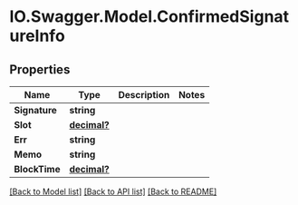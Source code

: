 # IO.Swagger.Model.ConfirmedSignatureInfo
## Properties

Name | Type | Description | Notes
------------ | ------------- | ------------- | -------------
**Signature** | **string** |  | 
**Slot** | [**decimal?**](BigDecimal.md) |  | 
**Err** | **string** |  | 
**Memo** | **string** |  | 
**BlockTime** | [**decimal?**](BigDecimal.md) |  | 

[[Back to Model list]](../README.md#documentation-for-models) [[Back to API list]](../README.md#documentation-for-api-endpoints) [[Back to README]](../README.md)

